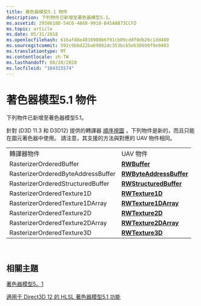 ```yaml
---
title: 著色器模型5.1 物件
description: 下列物件已新增至著色器模型5.1。
ms.assetid: 2958618D-54C6-4860-9910-B45AAB73CCFD
ms.topic: article
ms.date: 05/31/2018
ms.openlocfilehash: 616afd8e4036988b6f91cb09cddf0db26c1dd480
ms.sourcegitcommit: 592c9bbd22ba69802dc353bcb5eb30699f9e9403
ms.translationtype: MT
ms.contentlocale: zh-TW
ms.lasthandoff: 08/20/2020
ms.locfileid: "104315574"
---
```

# <a name="shader-model-51-objects"></a>著色器模型5.1 物件

下列物件已新增至著色器模型5.1。

針對 (D3D 11.3 和 D3D12) 提供的轉譯器 [順序視圖](/windows/desktop/direct3d11/rasterizer-order-views) ，下列物件是新的，而且只能在圖元著色器中使用。 請注意，其支援的方法與對應的 UAV 物件相同。



|                                    |                                                               |
|------------------------------------|---------------------------------------------------------------|
| 轉譯器物件                  | UAV 物件                                                    |
| RasterizerOrderedBuffer            | [**RWBuffer**](sm5-object-rwbuffer.md)                       |
| RasterizerOrderedByteAddressBuffer | [**RWByteAddressBuffer**](sm5-object-rwbyteaddressbuffer.md) |
| RasterizerOrderedStructuredBuffer  | [**RWStructuredBuffer**](sm5-object-rwstructuredbuffer.md)   |
| RasterizerOrderedTexture1D         | [**RWTexture1D**](sm5-object-rwtexture1d.md)                 |
| RasterizerOrderedTexture1DArray    | [**RWTexture1DArray**](sm5-object-rwtexture1darray.md)       |
| RasterizerOrderedTexture2D         | [**RWTexture2D**](sm5-object-rwtexture2d.md)                 |
| RasterizerOrderedTexture2DArray    | [**RWTexture2DArray**](sm5-object-rwtexture2darray.md)       |
| RasterizerOrderedTexture3D         | [**RWTexture3D**](sm5-object-rwtexture3d.md)                 |



 

## <a name="related-topics"></a>相關主題

<dl> <dt>

[著色器模型5。1](shader-model-5-1.md)
</dt> <dt>

[適用于 Direct3D 12 的 HLSL 著色器模型5.1 功能](hlsl-shader-model-5-1-features-for-direct3d-12.md)
</dt> </dl>

 

 